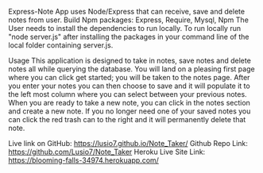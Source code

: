 Express-Note
App uses Node/Express that can receive, save and delete notes from user.
Build
Npm packages: Express, Require, Mysql, Npm  The User needs to install the dependencies to run locally. To run locally run "node server.js" after installing the packages in your command line of the local folder containing server.js.

Usage
This application is designed to take in notes, save notes and delete notes all while querying the database. You will land on a pleasing first page where you can click get started; you will be taken to the notes page. After you enter your notes you can then choose to save and it will populate it to the left most column where you can select between your previous notes. When you are ready to take a new note, you can click in the notes section and create a new note. If you no longer need one of your saved notes you can click the red trash can to the right and it will permanently delete that note.


Live link on GitHub: https://lusio7.github.io/Note_Taker/
Github Repo Link: https://github.com/Lusio7/Note_Taker
Heroku Live Site Link: https://blooming-falls-34974.herokuapp.com/
